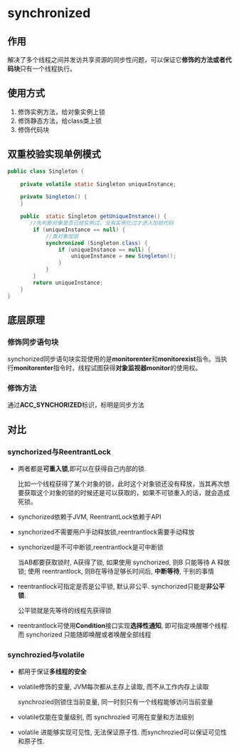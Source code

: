 # synchronized

## 作用

解决了多个线程之间并发访共享资源的同步性问题，可以保证它**修饰的方法或者代码块**只有一个线程执行。

## 使用方式

1. 修饰实例方法，给对象实例上锁
2. 修饰静态方法，给class类上锁
3. 修饰代码块

## 双重校验实现单例模式

```java
public class Singleton {

    private volatile static Singleton uniqueInstance;

    private Singleton() {
    }

    public  static Singleton getUniqueInstance() {
       //先判断对象是否已经实例过，没有实例化过才进入加锁代码
        if (uniqueInstance == null) {
            //类对象加锁
            synchronized (Singleton.class) {
                if (uniqueInstance == null) {
                    uniqueInstance = new Singleton();
                }
            }
        }
        return uniqueInstance;
    }
}
```

## 底层原理

### 修饰同步语句块

synchorized同步语句块实现使用的是**monitorenter**和**monitorexist**指令。当执行**monitorenter**指令时，线程试图获得**对象监视器monitor**的使用权。

### 修饰方法

通过**ACC_SYNCHORIZED**标识，标明是同步方法

## 对比

### synchorized与ReentrantLock

- 两者都是**可重入锁**,即可以在获得自己内部的锁.

  比如一个线程获得了某个对象的锁，此时这个对象锁还没有释放，当其再次想要获取这个对象的锁的时候还是可以获取的，如果不可锁重入的话，就会造成死锁。

- synchorized依赖于JVM, ReentrantLock依赖于API

- synchorized不需要用户手动释放锁,reentrantlock需要手动释放

- synchorized是不可中断锁,reentrantlock是可中断锁

  当AB都要获取锁时, A获得了锁, 如果使用 synchorized, 则B 只能等待 A 释放锁;  使用 reentrantlock, 则B在等待足够长时间后, **中断等待**, 干别的事情

- reentrantlock可指定是否是公平锁, 默认非公平. synchorized只能是**非公平锁**.

  公平锁就是先等待的线程先获得锁

- reentrantlock可使用**Condition**接口实现**选择性通知**, 即可指定唤醒哪个线程. 而 synchorized 只能随即唤醒或者唤醒全部线程

### synchrozied与volatile

- 都用于保证**多线程的安全**

- volatile修饰的变量, JVM每次都从主存上读取, 而不从工作内存上读取

  synchrozied则锁住当前变量, 同一时刻只有一个线程能够访问当前变量

- volatile仅能在变量级别, 而 synchrozied 可用在变量和方法级别

- volatile 进能够实现可见性, 无法保证原子性. 而synchrozied可以保证可见性和原子性.

